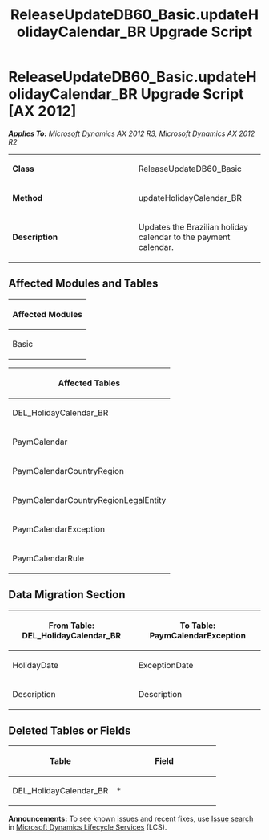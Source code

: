 ﻿---
title: ReleaseUpdateDB60_Basic.updateHolidayCalendar_BR Upgrade Script
TOCTitle: ReleaseUpdateDB60_Basic.updateHolidayCalendar_BR Upgrade Script
ms:assetid: 2fe00630-c24b-281b-e47b-08f7e9135cb7
ms:mtpsurl: https://msdn.microsoft.com/en-us/library/JJ736041(v=AX.60)
ms:contentKeyID: 49707456
ms.date: 05/18/2015
mtps_version: v=AX.60
---

# ReleaseUpdateDB60\_Basic.updateHolidayCalendar\_BR Upgrade Script [AX 2012]


_**Applies To:** Microsoft Dynamics AX 2012 R3, Microsoft Dynamics AX 2012 R2_

<table>
<colgroup>
<col style="width: 50%" />
<col style="width: 50%" />
</colgroup>
<tbody>
<tr class="odd">
<td><p><strong>Class</strong></p></td>
<td><p>ReleaseUpdateDB60_Basic</p></td>
</tr>
<tr class="even">
<td><p><strong>Method</strong></p></td>
<td><p>updateHolidayCalendar_BR</p></td>
</tr>
<tr class="odd">
<td><p><strong>Description</strong></p></td>
<td><p>Updates the Brazilian holiday calendar to the payment calendar.</p></td>
</tr>
</tbody>
</table>


## Affected Modules and Tables

<table>
<colgroup>
<col style="width: 100%" />
</colgroup>
<thead>
<tr class="header">
<th><p>Affected Modules</p></th>
</tr>
</thead>
<tbody>
<tr class="odd">
<td><p>Basic</p></td>
</tr>
</tbody>
</table>


<table>
<colgroup>
<col style="width: 100%" />
</colgroup>
<thead>
<tr class="header">
<th><p>Affected Tables</p></th>
</tr>
</thead>
<tbody>
<tr class="odd">
<td><p>DEL_HolidayCalendar_BR</p></td>
</tr>
<tr class="even">
<td><p>PaymCalendar</p></td>
</tr>
<tr class="odd">
<td><p>PaymCalendarCountryRegion</p></td>
</tr>
<tr class="even">
<td><p>PaymCalendarCountryRegionLegalEntity</p></td>
</tr>
<tr class="odd">
<td><p>PaymCalendarException</p></td>
</tr>
<tr class="even">
<td><p>PaymCalendarRule</p></td>
</tr>
</tbody>
</table>


## Data Migration Section

<table>
<colgroup>
<col style="width: 50%" />
<col style="width: 50%" />
</colgroup>
<thead>
<tr class="header">
<th><p>From Table: DEL_HolidayCalendar_BR</p></th>
<th><p>To Table: PaymCalendarException</p></th>
</tr>
</thead>
<tbody>
<tr class="odd">
<td><p>HolidayDate</p></td>
<td><p>ExceptionDate</p></td>
</tr>
<tr class="even">
<td><p>Description</p></td>
<td><p>Description</p></td>
</tr>
</tbody>
</table>


## Deleted Tables or Fields

<table>
<colgroup>
<col style="width: 50%" />
<col style="width: 50%" />
</colgroup>
<thead>
<tr class="header">
<th><p>Table</p></th>
<th><p>Field</p></th>
</tr>
</thead>
<tbody>
<tr class="odd">
<td><p>DEL_HolidayCalendar_BR</p></td>
<td><p>*</p></td>
</tr>
</tbody>
</table>

  
**Announcements:** To see known issues and recent fixes, use [Issue search](http://go.microsoft.com/fwlink/?linkid=389258) in [Microsoft Dynamics Lifecycle Services](http://go.microsoft.com/fwlink/?linkid=306505) (LCS).


